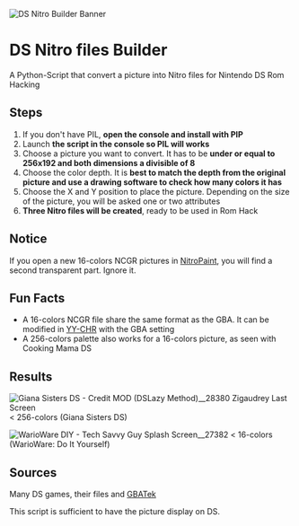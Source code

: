 ![DS Nitro Builder Banner](https://github.com/zigaudrey/DS-nitro-file-builder/assets/129554573/b7197262-f7bb-4bb1-ab26-fa289d74a30e)
# DS Nitro files Builder
A Python-Script that convert a picture into Nitro files for Nintendo DS Rom Hacking

## Steps
1. If you don't have PIL, **open the console and install with PIP**
1. Launch **the script in the console so PIL will works**
1. Choose a picture you want to convert. It has to be **under or equal to 256x192 and both dimensions a divisible of 8**
1. Choose the color depth. It is **best to match the depth from the original picture and use a drawing software to check how many colors it has**
1. Choose the X and Y position to place the picture. Depending on the size of the picture, you will be asked one or two attributes
1. **Three Nitro files will be created**, ready to be used in Rom Hack

## Notice
If you open a new 16-colors NCGR pictures in [NitroPaint](https://github.com/Garhoogin/NitroPaint), you will find a second transparent part. Ignore it.

## Fun Facts
- A 16-colors NCGR file share the same format as the GBA. It can be modified in [YY-CHR](https://www.romhacking.net/utilities/119/) with the GBA setting
- A 256-colors palette also works for a 16-colors picture, as seen with Cooking Mama DS

## Results
![Giana Sisters DS - Credit MOD (DSLazy Method)__28380 Zigaudrey Last Screen](https://github.com/zigaudrey/DS-nitro-file-builder/assets/129554573/f14ccaf7-66cd-46aa-8c34-f28dbba3b0cc)
< 256-colors (Giana Sisters DS)

![WarioWare DIY - Tech Savvy Guy Splash Screen__27382](https://github.com/zigaudrey/DS-nitro-file-builder/assets/129554573/31c7fcad-7a5b-4207-bebc-16d911ff8701)
< 16-colors (WarioWare: Do It Yourself)

## Sources
Many DS games, their files and [GBATek](http://problemkaputt.de/gbatek-ds-files-2d-video.htm)

This script is sufficient to have the picture display on DS.
